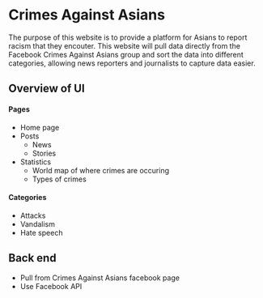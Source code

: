 # Crimes Against Asians

The purpose of this website is to provide a platform for Asians to 
report racism that they encouter. This website will pull data directly 
from the Facebook Crimes Against Asians group and sort the data
into different categories, allowing news reporters and journalists
to capture data easier. 

## Overview of UI

#### Pages
- Home page
- Posts
    - News
    - Stories
- Statistics
    - World map of where crimes are occuring
    - Types of crimes

#### Categories
- Attacks
- Vandalism
- Hate speech

## Back end
- Pull from Crimes Against Asians facebook page
- Use Facebook API
